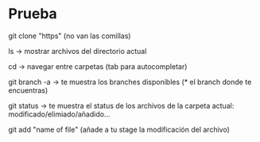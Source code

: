 # Prueba
git clone "https" (no van las comillas)

ls -> mostrar archivos del directorio actual

cd -> navegar entre carpetas (tab para autocompletar)

git branch -a -> te muestra los branches disponibles (* el branch donde te encuentras)

git status -> te muestra el status de los archivos de la carpeta actual: modificado/elimiado/añadido...

git add "name of file" (añade a tu stage la modificación del archivo)